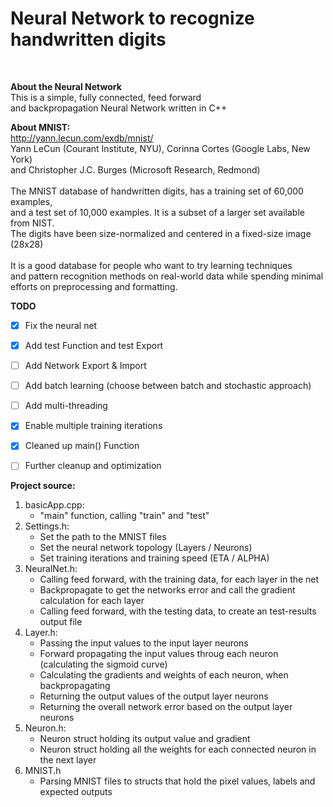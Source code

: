 
<h1> Neural Network to recognize handwritten digits </h1><br>

<b> About the Neural Network </b> <br>
This is a simple, fully connected, feed forward <br>
and backpropagation Neural Network written in C++ <br>

<b> About MNIST: </b> <br>
http://yann.lecun.com/exdb/mnist/ <br>
Yann LeCun (Courant Institute, NYU), Corinna Cortes (Google Labs, New York) <br>
and Christopher J.C. Burges (Microsoft Research, Redmond) <br>
<br>
The MNIST database of handwritten digits, has a training set of 60,000 examples, <br>
and a test set of 10,000 examples. It is a subset of a larger set available from NIST. <br>
The digits have been size-normalized and centered in a fixed-size image (28x28) <br>
<br>
It is a good database for people who want to try learning techniques <br>
and pattern recognition methods on real-world data while spending minimal <br> 
efforts on preprocessing and formatting. <br>

<b> TODO </b>
- [x] Fix the neural net
- [x] Add test Function and test Export
- [ ] Add Network Export & Import
- [ ] Add batch learning (choose between batch and stochastic approach)
- [ ] Add multi-threading
- [x] Enable multiple training iterations
- [x] Cleaned up main() Function
- [ ] Further cleanup and optimization


<b> Project source: </b>

1. basicApp.cpp: 
    * "main" function, calling "train" and "test"
2. Settings.h:
    * Set the path to the MNIST files
    * Set the neural network topology (Layers / Neurons)
    * Set training iterations and training speed (ETA / ALPHA)
3. NeuralNet.h:
    * Calling feed forward, with the training data, for each layer in the net
    * Backpropagate to get the networks error and call the gradient calculation for each layer
    * Calling feed forward, with the testing data, to create an test-results output file
4. Layer.h:
    * Passing the input values to the input layer neurons
    * Forward propagating the input values throug each neuron (calculating the sigmoid curve)
    * Calculating the gradients and weights of each neuron, when backpropagating
    * Returning the output values of the output layer neurons
    * Returning the overall network error based on the output layer neurons
5. Neuron.h:
    * Neuron struct holding its output value and gradient
    * Neuron struct holding all the weights for each connected neuron in the next layer
6. MNIST.h
    * Parsing MNIST files to structs that hold the pixel values, labels and expected outputs
